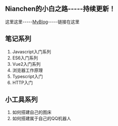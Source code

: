 ## Nianchen的小白之路-----持续更新！

这里这里-----[MyBlog](https://nianchen.github.io/MylearnBlog/)-----链接在这里

## 笔记系列
1. Javascript入门系列
2. ES6入门系列
3. Vue2入门系列
4. 浏览器工作原理
5. Typescript入门
6. HTTP入门

## 小工具系列

1. 如何搭建自己的图床
1. 如何搭建属于自己的QQ机器人
